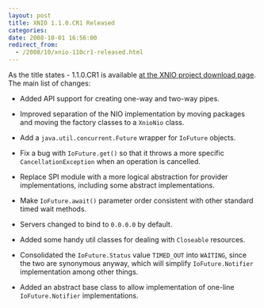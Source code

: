 ```yaml
---
layout: post
title: XNIO 1.1.0.CR1 Released
categories: 
date: 2008-10-01 16:56:00
redirect_from:
  - /2008/10/xnio-110cr1-released.html
---
```

 As the title states \- 1.1.0.CR1 is available <a href="http://www.jboss.org/xnio/downloads/">at the XNIO project download page</a>. The main list of changes:

* Added API support for creating one\-way and two\-way pipes.

* Improved separation of the NIO implementation by moving packages and moving the factory classes to a `XnioNio` class.

* Add a `java.util.concurrent.Future` wrapper for `IoFuture` objects.

* Fix a bug with `IoFuture.get()` so that it throws a more specific `CancellationException` when an operation is cancelled.

* Replace SPI module with a more logical abstraction for provider implementations, including some abstract implementations.

* Make `IoFuture.await()` parameter order consistent with other standard timed wait methods.

* Servers changed to bind to `0.0.0.0` by default.

* Added some handy util classes for dealing with `Closeable` resources.

* Consolidated the `IoFuture.Status` value `TIMED_OUT` into `WAITING`, since the two are synonymous anyway, which will simplify `IoFuture.Notifier` implementation among other things.

* Added an abstract base class to allow implementation of one\-line `IoFuture.Notifier` implementations.

